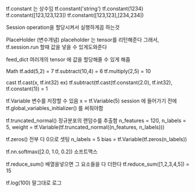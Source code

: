 tf.constant 는 상수임
tf.constant('string')
tf.constant(1234)
tf.constant([123,123,123])
tf.constant([123,123],[234,234])

Session
operation을 할당시켜서 실행하게끔 하는것

PlaceHolder (변수개념)
placeholder 는 tensor를 리턴해준다
그래서, tf.session.run 할때 값을 넣을 수 있게도와준다

feed_dict
여러개의 tensor 에 값을 할당해줄 수 있게 해줌

Math
tf.add(5,2) = 7
tf.subtract(10,4) = 6
tf.multiply(2,5) = 10

cast
tf.cast(x, tf.int32)
 ex) tf.subtract(tf.cast(tf.constant(2.0), tf.int32), tf.constant(1)) = 1
 
tf.Variable 
변수를 저장할 수 있음
x = tf.Variable(5)
session 에 들어가기 전에 tf.global_variables_initializer() 를 써줘야함

tf.truncated_normal()
정규분포의 랜덤수를 추출함
n_features = 120, n_labels = 5,
weight = tf.Variable(tf.truncated_normal((n_features, n_labels)))

tf.zeros()
전부 다 0으로 셋팅
n_labels = 5
bias = tf.Variable(tf.zeros(n_labels))

tf.nn.softmax([2.0, 1.0, 0.2])
소프트맥스

tf.reduce_sum()
배열을넣으면 그 요소들을 다 더한다
tf.reduce_sum([1,2,3,4,5]) = 15

tf.log(100)
말그대로 로그





